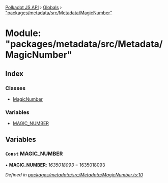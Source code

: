 [Polkadot JS API](../README.md) › [Globals](../globals.md) › ["packages/metadata/src/Metadata/MagicNumber"](_packages_metadata_src_metadata_magicnumber_.md)

# Module: "packages/metadata/src/Metadata/MagicNumber"

## Index

### Classes

* [MagicNumber](../classes/_packages_metadata_src_metadata_magicnumber_.magicnumber.md)

### Variables

* [MAGIC_NUMBER](_packages_metadata_src_metadata_magicnumber_.md#const-magic_number)

## Variables

### `Const` MAGIC_NUMBER

• **MAGIC_NUMBER**: *1635018093* = 1635018093

*Defined in [packages/metadata/src/Metadata/MagicNumber.ts:10](https://github.com/polkadot-js/api/blob/820dd3d0f/packages/metadata/src/Metadata/MagicNumber.ts#L10)*
